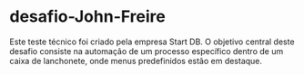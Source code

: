 # desafio-John-Freire
 Este teste técnico foi criado pela empresa Start DB. O objetivo central deste desafio consiste na automação de um processo específico dentro de um caixa de lanchonete, onde menus predefinidos estão em destaque.
